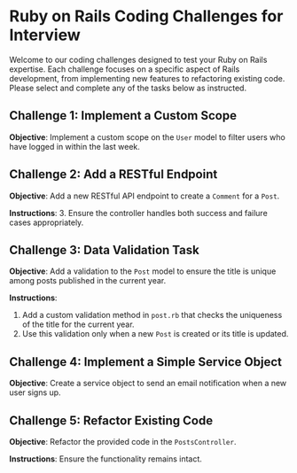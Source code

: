 # Ruby on Rails Coding Challenges for Interview

Welcome to our coding challenges designed to test your Ruby on Rails expertise. Each challenge focuses on a specific aspect of Rails development, from implementing new features to refactoring existing code. Please select and complete any of the tasks below as instructed.

## Challenge 1: Implement a Custom Scope

**Objective**: Implement a custom scope on the `User` model to filter users who have logged in within the last week.

## Challenge 2: Add a RESTful Endpoint

**Objective**: Add a new RESTful API endpoint to create a `Comment` for a `Post`.

**Instructions**:
3. Ensure the controller handles both success and failure cases appropriately.

## Challenge 3: Data Validation Task

**Objective**: Add a validation to the `Post` model to ensure the title is unique among posts published in the current year.

**Instructions**:
1. Add a custom validation method in `post.rb` that checks the uniqueness of the title for the current year.
2. Use this validation only when a new `Post` is created or its title is updated.

## Challenge 4: Implement a Simple Service Object

**Objective**: Create a service object to send an email notification when a new user signs up.

## Challenge 5: Refactor Existing Code

**Objective**: Refactor the provided code in the `PostsController`.

**Instructions**:
Ensure the functionality remains intact.
